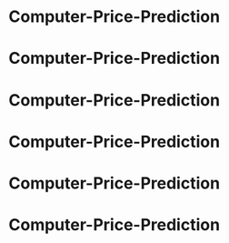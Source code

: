 # Computer-Price-Prediction
# Computer-Price-Prediction
# Computer-Price-Prediction
# Computer-Price-Prediction
# Computer-Price-Prediction
# Computer-Price-Prediction
